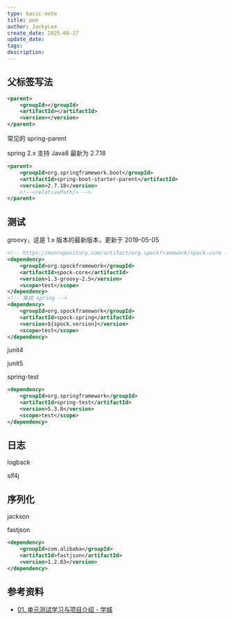```yaml
---
type: basic-note
title: pom
author: JackyLee
create_date: 2025-08-27
update_date:
tags:
description:
---
```


## 父标签写法

```xml
<parent>
    <groupId></groupId>
    <artifactId></artifactId>
    <version></version>
</parent>
```

常见的 spring-parent

spring 2.x 支持 Java8 最新为 2.7.18

```xml
<parent>
    <groupId>org.springframework.boot</groupId>
    <artifactId>spring-boot-starter-parent</artifactId>
    <version>2.7.18</version>
    <!--<relativePath/> -->
</parent>
```

## 测试

groovy，这是 1.x 版本的最新版本，更新于 2019-05-05

```xml
<!-- https://mvnrepository.com/artifact/org.spockframework/spock-core -->
<dependency>
    <groupId>org.spockframework</groupId>
    <artifactId>spock-core</artifactId>
    <version>1.3-groovy-2.5</version>
    <scope>test</scope>
</dependency>
<!-- 集成 spring -->
<dependency>
    <groupId>org.spockframework</groupId>
    <artifactId>spock-spring</artifactId>
    <version>${spock.version}</version>
    <scope>test</scope>
</dependency>
```

junit4

junit5

spring-test

```xml
<dependency>
    <groupId>org.springframework</groupId>
    <artifactId>spring-test</artifactId>
    <version>5.3.8</version>
    <scope>test</scope>
</dependency>
```

## 日志

logback

slf4j

## 序列化

jackson

fastjson

```xml
<dependency>
    <groupId>com.alibaba</groupId>
    <artifactId>fastjson</artifactId>
    <version>1.2.83</version>
</dependency>
```

## 参考资料

- [01. 单元测试学习与项目介绍 - 学城](https://km.sankuai.com/page/327757205)